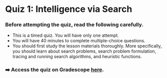 # Quiz 1: Intelligence via Search

### Before attempting the quiz, read the following carefully.
- This is a timed quiz. You will have only one attempt.
- You will have 40 minutes to complete multiple-choice questions. 
- You should first study the lesson materials thoroughly. More specifically, you should learn about search problems, search problem formulation, tracing and running search algorithms, and heuristic functions.

### ➡️ Access the quiz on Gradescope [here](/assignments/week_1_quiz.pdf).

